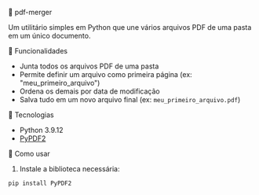 📄 pdf-merger

Um utilitário simples em Python que une vários arquivos PDF de uma pasta em um único documento.

🚀 Funcionalidades

- Junta todos os arquivos PDF de uma pasta
- Permite definir um arquivo como primeira página (ex: "meu_primeiro_arquivo")
- Ordena os demais por data de modificação
- Salva tudo em um novo arquivo final (ex: `meu_primeiro_arquivo.pdf`)

🧰 Tecnologias

- Python 3.9.12
- [PyPDF2](https://pypdf2.readthedocs.io/en/latest/)

📝 Como usar

1. Instale a biblioteca necessária:

```bash
pip install PyPDF2

